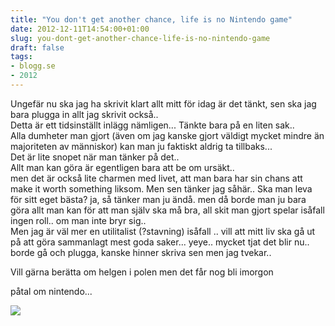 ```yaml
---
title: "You don't get another chance, life is no Nintendo game"
date: 2012-12-11T14:54:00+01:00
slug: you-dont-get-another-chance-life-is-no-nintendo-game
draft: false
tags:
- blogg.se
- 2012
---
```

Ungefär nu ska jag ha skrivit klart allt mitt för idag är det tänkt, sen ska jag bara plugga in allt jag skrivit också..  
Detta är ett tidsinställt inlägg nämligen... Tänkte bara på en liten sak..  
Alla dumheter man gjort (även om jag kanske gjort väldigt mycket mindre än majoriteten av människor) kan man ju faktiskt aldrig ta tillbaks...  
Det är lite snopet när man tänker på det..  
Allt man kan göra är egentligen bara att be om ursäkt..  
men det är också lite charmen med livet, att man bara har sin chans att make it worth something liksom. Men sen tänker jag såhär.. Ska man leva för sitt eget bästa? ja, så tänker man ju ändå. men då borde man ju bara göra allt man kan för att man själv ska må bra, all skit man gjort spelar isåfall ingen roll.. om man inte bryr sig..  
Men jag är väl mer en utilitalist (?stavning) isåfall .. vill att mitt liv ska gå ut på att göra sammanlagt mest goda saker... yeye.. mycket tjat det blir nu.. borde gå och plugga, kanske hinner skriva sen men jag tvekar..  
  
Vill gärna berätta om helgen i polen men det får nog bli imorgon

påtal om nintendo...

![](/assets/images/blogg.se/awesomedress_50c7125b9606ee3dcfa5096f.jpg)